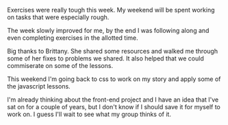 Exercises were really tough this week. My weekend will be spent working on tasks that were especially rough.

The week slowly improved for me, by the end I was following along and even completing exercises in the allotted time.

Big thanks to Brittany. She shared some resources and walked me through some of her fixes to problems we shared. It also helped that we could commiserate on some of the lessons.

This weekend I'm going back to css to work on my story and apply some of the javascript lessons.

I'm already thinking about the front-end project and I have an idea that I've sat on for a couple of years, but I don't know if I should save it for myself to work on. I guess I'll wait to see what my group thinks of it.